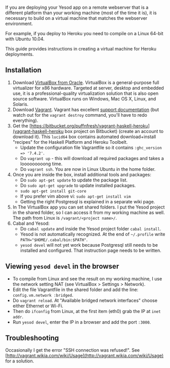 If you are deploying your Yesod app on a remote webserver that is a different platform than your working machine (most of the time it is), it is necessary to build on a virtual machine that matches the webserver environment.

For example, if you deploy to Heroku you need to compile on a Linux 64-bit with Ubuntu 10.04.

This guide provides instructions in creating a virtual machine for Heroku deployments.

## Installation
1. Download [VirtualBox from Oracle](https://www.virtualbox.org/wiki/Downloads). VirtualBox is a general-purpose full virtualizer for x86 hardware. Targeted at server, desktop and embedded use, it is a professional-quality virtualization solution that is also open source software. VirtualBox runs on Windows, Mac OS X, Linux, and Solaris.
1. Download [Vagrant](http://downloads.vagrantup.com/). Vagrant has excellent [support documentation](http://vagrantup.com/v1/docs/getting-started/index.html) (but watch out for the `vagrant destroy` command, you'll have to redo everything).
1. Get the [https://bitbucket.org/puffnfresh/vagrant-haskell-heroku](vagrant-haskell-heroku box project on Bitbucket) (create an account to download it). This `lucid64` box contains automated download+install "recipes" for the Haskell Platform and Heroku Toolbelt.
    * Update the configuration file Vagrantfile so it contains `:ghc_version => '7.4.2'`.
    * Do `vagrant up` - this will download all required packages and takes a looooooooong time.
    * Do `vagrant ssh`. You are now in Linux Ubuntu in the home folder.
1. Once you are inside the box, install additional tools and packages:
    * Do `sudo apt-get update` to update the package list.
    * Do `sudo apt-get upgrade` to update installed packages.
    * `sudo apt-get install git-core`
    * If you prefer vim above vi: `sudo apt-get install vim`
    * Getting the right Postgresql is explained in a separate wiki page.
1. In The VirtualBox app you can set shared folders. I put the Yesod project in the shared folder, so I can access it from my working machine as well. The path from Linux is `/vagrant/<project name>/`.
1. Cabal and Yesod:
    * Do `cabal update` and inside the Yesod project folder `cabal install`.
    * Yesod is not automatically recognized. At the end of `~/.profile` write `PATH="$HOME/.cabal/bin:$PATH"`.
    * `yesod devel` will not yet work because Postgresql still needs to be installed and configured. That instruction page needs to be written.


## Viewing `yesod devel` in the browser
* To compile from Linux and see the result on my working machine, I use the network setting NAT (see VirtualBox > Settings > Network).
* Edit the file Vagrantfile in the shared folder and add the line: `config.vm.network :bridged`.
* Do `vagrant reload`. At "Available bridged network interfaces" choose either Ethernet or Wi-Fi.
* Then do `ifconfig` from Linux, at the first item (eth0) grab the IP at `inet addr`. 
* Run `yesod devel`, enter the IP in a browser and add the port `:3000`.


## Troubleshooting

Occasionally I get the error "SSH connection was refused!". See [http://vagrant.wikia.com/wiki/Usage](http://vagrant.wikia.com/wiki/Usage) for a solution.